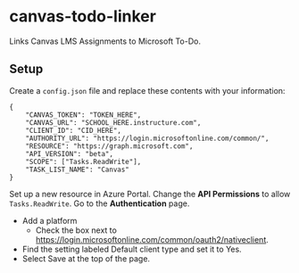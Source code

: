# canvas-todo-linker
Links Canvas LMS Assignments to Microsoft To-Do.

## Setup
Create a `config.json` file and replace these contents with your information:

```
{
    "CANVAS_TOKEN": "TOKEN_HERE",
    "CANVAS_URL": "SCHOOL_HERE.instructure.com",
    "CLIENT_ID": "CID_HERE",
    "AUTHORITY_URL": "https://login.microsoftonline.com/common/",
    "RESOURCE": "https://graph.microsoft.com",
    "API_VERSION": "beta",
    "SCOPE": ["Tasks.ReadWrite"],
    "TASK_LIST_NAME": "Canvas"
}
```
Set up a new resource in Azure Portal. Change the **API Permissions** to allow `Tasks.ReadWrite`.
Go to the **Authentication** page.
- Add a platform
    - Check the box next to https://login.microsoftonline.com/common/oauth2/nativeclient.
- Find the setting labeled Default client type and set it to Yes.
- Select Save at the top of the page.
